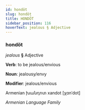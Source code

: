```yaml
---
id: hondöt
slug: hondöt
title: HONDÖT
sidebar_position: 116
hoverText: jealous § Adjective
---
```


### hondöt

*jealous* **§** Adjective

**Verb**: to be jealous/envious

**Noun**: jealousy/envy

**Modifier**: jealous/envious

Armenian խանդոտ xandot [χɑnˈdot]

*Armenian Language Family*